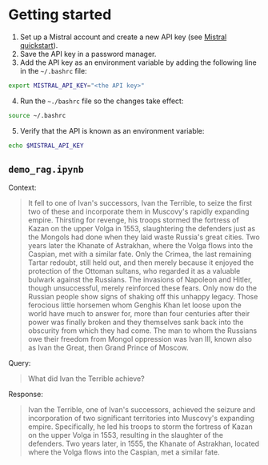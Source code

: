 # Getting started

1. Set up a Mistral account and create a new API key (see [Mistral quickstart](https://docs.mistral.ai/getting-started/quickstart/)).
2. Save the API key in a password manager.
3. Add the API key as an environment variable by adding the following line in the `~/.bashrc` file:
```sh
export MISTRAL_API_KEY="<the API key>" 
```
4. Run the `~./bashrc` file so the changes take effect:
```sh
source ~/.bashrc
```
5. Verify that the API is known as an environment variable:
```sh
echo $MISTRAL_API_KEY
```

## `demo_rag.ipynb`

Context:

>  It fell to one of Ivan's successors, Ivan the Terrible, to seize the first two of these and incorporate them in Muscovy's rapidly expanding empire. Thirsting for revenge, his troops stormed the fortress of Kazan on the upper Volga in 1553, slaughtering the defenders just as the Mongols had done when they laid waste Russia's great cities. Two years later the Khanate of Astrakhan, where the Volga flows into the Caspian, met with a similar fate. Only the Crimea, the last remaining Tartar redoubt, still held out, and then merely because it enjoyed the protection of the Ottoman sultans, who regarded it as a valuable bulwark against the Russians. The invasions of Napoleon and Hitler, though unsuccessful, merely reinforced these fears. Only now do the Russian people show signs of shaking off this unhappy legacy. Those ferocious little horsemen whom Genghis Khan let loose upon the world have much to answer for, more than four centuries after their power was finally broken and they themselves sank back into the obscurity from which they had come. The man to whom the Russians owe their freedom from Mongol oppression was Ivan III, known also as Ivan the Great, then Grand Prince of Moscow.

Query:

> What did Ivan the Terrible achieve?

Response:

> Ivan the Terrible, one of Ivan's successors, achieved the seizure and incorporation of two significant territories into Muscovy's expanding empire. Specifically, he led his troops to storm the fortress of Kazan on the upper Volga in 1553, resulting in the slaughter of the defenders. Two years later, in 1555, the Khanate of Astrakhan, located where the Volga flows into the Caspian, met a similar fate.
